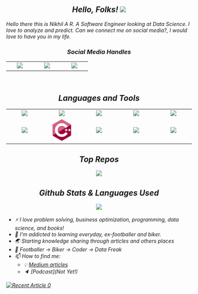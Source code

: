 <h2 align='center'> <i>Hello, Folks! <img src="https://github.com/Ashutosh00710/Ashutosh00710/blob/master/wave.gif" width="30px"></h2>  


_Hello there this is Nikhil A R. A Software Engineer looking at Data Science. I love to analyze and predict. Can we connect me on social media?, I would love to have you in my life._  
<h3 align='center'><i>Social Media Handles</i></h3>
<p align='center'>
 
<table width="100" align='center'>
<tr>
    <td align='center' width="60">
        <a href="https://twitter.com/Nikhilar16"><img src="https://cdn-icons-png.flaticon.com/512/1409/1409937.png" width="60"></a>
    </td>
    <td align='center' width="60">
        <a href="https://www.instagram.com/"><img src="https://cdn-icons-png.flaticon.com/512/1409/1409946.png"></a>
    </td>
    <td align='center' width="60">
        <a href="https://www.linkedin.com/in/nikhil-ar-b44156140/"><img src="https://cdn-icons-png.flaticon.com/512/1409/1409945.png" width="60"></a>
    </td>
</tr>
</table>

</p>


</br>

<h2 align='center'><i>Languages and Tools</i></h2>

<table width="100">
<tr>
    <td align='center' width="190">
        <img src="https://www.vectorlogo.zone/logos/python/python-horizontal.svg">
    </td>
    <td align='center' width="190">
        <img src="https://www.vectorlogo.zone/logos/microsoft_azure/microsoft_azure-ar21.svg">
    </td>
    <td align='center' width="190">
        <img src="https://www.vectorlogo.zone/logos/mysql/mysql-horizontal.svg">
    </td>
     <td align='center' width="190">
        <img src="https://www.vectorlogo.zone/logos/reactjs/reactjs-ar21.svg">
    </td>
    <td align='center'  width="190">
        <img src="https://www.vectorlogo.zone/logos/mongodb/mongodb-ar21.svg">
    </td>
</tr>
<tr>
    <td align='center' width="190">
        <img src="https://github.com/abranhe/programming-languages-logos/blob/master/src/javascript/javascript.svg" width="60">
    </td>
    <td align='center' width="190">
        <img src="https://github.com/devicons/devicon/blob/master/icons/cplusplus/cplusplus-original.svg" width="60">
    </td>
     <td align='center' width="190">
        <img src="https://www.vectorlogo.zone/logos/netlify/netlify-ar21.svg" width="60">
    </td>
    <td align='center' width="190">
        <img src="https://www.vectorlogo.zone/logos/reactjs/reactjs-ar21.svg">
    </td>
    <td align='center'>
        <img src="https://www.vectorlogo.zone/logos/getpostman/getpostman-icon.svg" width="120">
    </td>
</tr>
</table>

<h2 align='center'><i>Top Repos</i></h2>

<p align="center">
<a href="https://github.com/Noone2810">
 <img src="https://github-readme-stats.vercel.app/api/pin/?username=Noone2810&repo=github-readme-activity-graph&theme=vue-dark&hide_border=true" height="185">
</a>
</p>

<h2 align='center'><i>Github Stats & Languages Used</i></h2>
<p align="center">
<img src="https://github-readme-stats.vercel.app/api?username=Noone2810&count_private=true&show_icons=true&theme=vue-dark&hide_border=true" height="205">
</a>
</p>


- :zap: I love problem solving, business optimization, programming, data science, and books!
- 🌱 I'm addicted to learning everyday, ex-footballer and biker.
- 🌏 Starting knowledge sharing through articles and others places
- 📇 Footballer -> Biker -> Coder -> Data Freak
- 📫 How to find me: 
  - :bulb: [Medium articles](https://medium.com/@arnikhil0)
  - :speaker: [Podcast](Not Yet!)


<a target="_blank" href="https://github-readme-medium-recent-article.vercel.app/mzedium/@khuyentran1476/0"><img src="https://github-readme-medium-recent-article.vercel.app/medium/@arnikhil0/0" alt="Recent Article 0">
